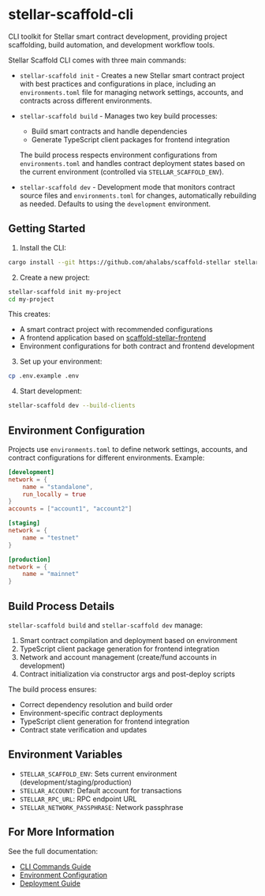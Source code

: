 # stellar-scaffold-cli

CLI toolkit for Stellar smart contract development, providing project scaffolding, build automation, and development workflow tools.

Stellar Scaffold CLI comes with three main commands:

* `stellar-scaffold init` - Creates a new Stellar smart contract project with best practices and configurations in place, including an `environments.toml` file for managing network settings, accounts, and contracts across different environments.

* `stellar-scaffold build` - Manages two key build processes:
  * Build smart contracts and handle dependencies
  * Generate TypeScript client packages for frontend integration
  
  The build process respects environment configurations from `environments.toml` and handles contract deployment states based on the current environment (controlled via `STELLAR_SCAFFOLD_ENV`).

* `stellar-scaffold dev` - Development mode that monitors contract source files and `environments.toml` for changes, automatically rebuilding as needed. Defaults to using the `development` environment.

## Getting Started

1. Install the CLI:
```bash
cargo install --git https://github.com/ahalabs/scaffold-stellar stellar-scaffold-cli
```

2. Create a new project:
```bash
stellar-scaffold init my-project
cd my-project
```

This creates:
- A smart contract project with recommended configurations
- A frontend application based on [scaffold-stellar-frontend](https://github.com/AhaLabs/scaffold-stellar-frontend)
- Environment configurations for both contract and frontend development

3. Set up your environment:
```bash
cp .env.example .env
```

4. Start development:
```bash
stellar-scaffold dev --build-clients
```

## Environment Configuration

Projects use `environments.toml` to define network settings, accounts, and contract configurations for different environments. Example:

```toml
[development]
network = { 
    name = "standalone",
    run_locally = true
}
accounts = ["account1", "account2"]

[staging]
network = { 
    name = "testnet"
}

[production]
network = { 
    name = "mainnet"
}
```

## Build Process Details

`stellar-scaffold build` and `stellar-scaffold dev` manage:

1. Smart contract compilation and deployment based on environment
2. TypeScript client package generation for frontend integration
3. Network and account management (create/fund accounts in development)
4. Contract initialization via constructor args and post-deploy scripts

The build process ensures:
- Correct dependency resolution and build order
- Environment-specific contract deployments
- TypeScript client generation for frontend integration
- Contract state verification and updates

## Environment Variables

- `STELLAR_SCAFFOLD_ENV`: Sets current environment (development/staging/production)
- `STELLAR_ACCOUNT`: Default account for transactions
- `STELLAR_RPC_URL`: RPC endpoint URL
- `STELLAR_NETWORK_PASSPHRASE`: Network passphrase

## For More Information

See the full documentation:
- [CLI Commands Guide](https://github.com/ahalabs/scaffold-stellar/blob/main/docs/cli.md)
- [Environment Configuration](https://github.com/ahalabs/scaffold-stellar/blob/main/docs/environments.md)
- [Deployment Guide](https://github.com/ahalabs/scaffold-stellar/blob/main/docs/deploy.md)